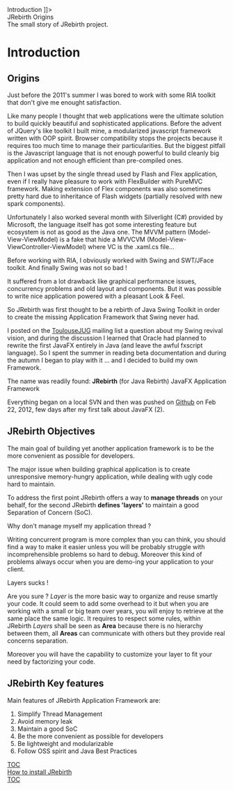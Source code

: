 <head>
<![CDATA[
	<title>Introduction</title>
]]>
</head>

<div id="catcherTitle">JRebirth Origins</div>
<div id="catcherContent">The small story of JRebirth project.</div>

        
Introduction
=========================

## Origins

Just before the 2011's summer I was bored to work with some RIA toolkit that don't give me enought satisfaction.

Like many people I thought that web applications were the ultimate solution to build quickly beautiful and sophisticated applications. Before the advent of JQuery's like toolkit I built mine, a modularized javascript framework written with OOP spirit. Browser compatibility stops the projects because it requires too much time to manage their particularities. But the biggest pitfall is the Javascript language that is not enough powerful to build cleanly big application and not enough efficient than pre-compiled ones.


Then I was upset by the single thread used by Flash and Flex application, even if I really have pleasure to work with FlexBuilder with PureMVC framework.
Making extension of Flex components was also sometimes pretty hard due to inheritance of Flash widgets (partially resolved with new spark components).


Unfortunately I also worked several month with Silverlight (C#) provided by Microsoft, the language itself has got some interesting feature but ecosystem is not as good as the Java one. The MVVM pattern (Model-View-ViewModel) is a fake that hide a MVVCVM (Model-View-ViewController-ViewModel) where VC is the .xaml.cs file...
		

Before working with RIA, I obviously worked with Swing and SWT/JFace toolkit. And finally Swing was not so bad !

It suffered from a lot drawback like graphical performance issues, concurrency problems and old layout and components. But it was possible to write nice application powered with a pleasant Look &amp; Feel. 

So JRebirth was first thought to be a rebirth of Java Swing Toolkit in order to create the missing Application Framework that Swing never had.


I posted on the <a href="https://groups.google.com/d/topic/toulouse-jug/d3zZJXPqUhI/discussion">ToulouseJUG</a> mailing list a question about my Swing revival vision, and during the discussion I learned that Oracle had planned to rewrite the first JavaFX entirely in Java (and leave the awful fxscript language). So I spent the summer in reading beta documentation and during the autumn I began to play with it ... and I decided to build my own Framework.



The name was readily found:
<strong>JRebirth</strong> (for Java Rebirth) JavaFX Application Framework


Everything began on a local SVN and then was pushed on <a href="https://github.com/JRebirth/JRebirth">Github</a> on Feb 22, 2012, few days after my first talk about JavaFX (2).
		

## JRebirth Objectives

The main goal of building yet another application framework is to be the more convenient as possible for developers.

The major issue when building graphical application is to create unresponsive memory-hungry application, while dealing with ugly code hard to maintain.
		
To address the first point JRebirth offers a way to <strong>manage threads</strong> on your behalf, for the second JRebirth **defines 'layers'** to maintain a good Separation of Concern (SoC).

		
<span class="question">Why don't manage myself my application thread ?</span>
		

Writing concurrent program is more complex than you can think, you should find a way to make it easier unless you will be probably struggle with incomprehensible problems so hard to debug.
Moreover this kind of problems always occur when you are demo-ing your application to your client.
		
		
<span class="question">Layers sucks !</span>

Are you sure ? _Layer_ is the more basic way to organize and reuse smartly your code. It could seem to add some overhead to it but when you are working with a small or big team over years, you will enjoy to retrieve at the same place the same logic. It requires to respect some rules, within JRebirth _Layers_ shall be seen as **Area** because there is no hierarchy between them, all **Areas** can communicate with others but they provide real concerns separation.

Moreover you will have the capability to customize your layer to fit your need by factorizing your code.
	
	
## JRebirth Key features

Main features of JRebirth Application Framework are:

1. Simplify Thread Management
2. Avoid memory leak
3. Maintain a good SoC 
4. Be the more convenient as possible for developers
5. Be lightweight and modularizable
6. Follow OSS spirit and Java Best Practices
	

<div class="bottomLinks">
	<div class="previousDocPage">
		<a href="Toc.html">TOC</a>
	</div>
	<div class="nextDocPage">
		<a href="Installation.html"> How to install JRebirth</a>
	</div>
	<div class="tocDocPage">
		<a href="Toc.html">TOC</a>
	</div>
</div>
